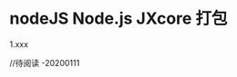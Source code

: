 <!--
 * @Descripttion: 
 * @version: 
 * @Author: wenq
 * @Date: 2020-01-01 19:55:03
 * @LastEditors  : wenq
 * @LastEditTime : 2020-01-11 20:27:32
 -->
# nodeJS Node.js JXcore 打包

1.xxx

//待阅读 -20200111